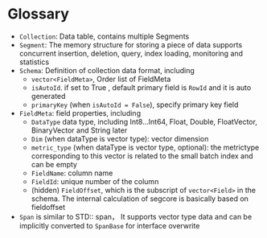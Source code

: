 # Glossary 

- `Collection`: Data table, contains multiple Segments
- `Segment`: The memory structure for storing a piece of data supports concurrent insertion, deletion, query, index loading, monitoring and statistics
- `Schema`: Definition of collection data format, including
    - `vector<FieldMeta>`, Order list of FieldMeta 
    - `isAutoId`. if set to True , default primary field is `RowId` and it is auto generated 
    - `primaryKey` (when `isAutoId = False`), specify primary key field
- `FieldMeta`: field properties, including
    - `DataType` data type, including Int8...Int64, Float, Double, FloatVector, BinaryVector and String later
    - `Dim` (when dataType is vector type): vector dimension
    - `metric_type` (when dataType is vector type, optional): the metrictype corresponding to this vector is related to the small batch index and can be empty
    - `FieldName`: column name
    - `FieldId`: unique number of the column
    - (hidden) `FieldOffset`, which is the subscript of `vector<Field>` in the schema. The internal calculation of segcore is basically based on fieldoffset
- `Span` is similar to STD:: span， It supports vector type data and can be implicitly converted to `SpanBase` for interface overwrite
